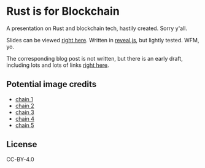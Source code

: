 # Rust is for Blockchain

A presentation on Rust and blockchain tech, hastily created. Sorry y'all.

Slides can be viewed [right here][rh1]. Written in [reveal.js], but lightly
tested. WFM, yo.

The corresponding blog post is not written, but there is
an early draft, including lots and lots of links [right here][rh2].

[reveal.js]: https://github.com/hakimel/reveal.js
[rh1]: https://brson.github.io/rust-is-for-blockchain
[rh2]: rust-is-for-blockchian.md

## Potential image credits

- [chain 1](https://ccsearch.creativecommons.org/photos/c0037c67-a0b3-4bc0-972f-b3d737be6173)
- [chain 2](https://ccsearch.creativecommons.org/photos/96645b73-c516-474b-98dc-7cdff916a15e)
- [chain 3](https://ccsearch.creativecommons.org/photos/b61b3da6-2ce5-4161-bb89-72a04f2fa91c)
- [chain 4](https://ccsearch.creativecommons.org/photos/80e78101-2a56-4a1d-a893-a05f6801d1ce)
- [chain 5](https://ccsearch.creativecommons.org/photos/e3d13760-2b77-4488-b9a2-da2bea651a1e)

## License

CC-BY-4.0
